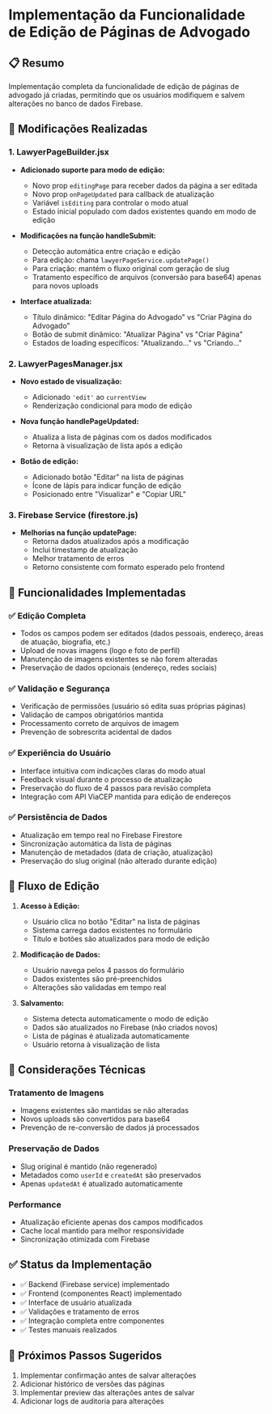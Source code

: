 # Implementação da Funcionalidade de Edição de Páginas de Advogado

## 📋 Resumo
Implementação completa da funcionalidade de edição de páginas de advogado já criadas, permitindo que os usuários modifiquem e salvem alterações no banco de dados Firebase.

## 🔧 Modificações Realizadas

### 1. LawyerPageBuilder.jsx
- **Adicionado suporte para modo de edição:**
  - Novo prop `editingPage` para receber dados da página a ser editada
  - Novo prop `onPageUpdated` para callback de atualização
  - Variável `isEditing` para controlar o modo atual
  - Estado inicial populado com dados existentes quando em modo de edição

- **Modificações na função handleSubmit:**
  - Detecção automática entre criação e edição
  - Para edição: chama `lawyerPageService.updatePage()`
  - Para criação: mantém o fluxo original com geração de slug
  - Tratamento específico de arquivos (conversão para base64) apenas para novos uploads

- **Interface atualizada:**
  - Título dinâmico: "Editar Página do Advogado" vs "Criar Página do Advogado"
  - Botão de submit dinâmico: "Atualizar Página" vs "Criar Página"
  - Estados de loading específicos: "Atualizando..." vs "Criando..."

### 2. LawyerPagesManager.jsx
- **Novo estado de visualização:**
  - Adicionado `'edit'` ao `currentView`
  - Renderização condicional para modo de edição

- **Nova função handlePageUpdated:**
  - Atualiza a lista de páginas com os dados modificados
  - Retorna à visualização de lista após a edição

- **Botão de edição:**
  - Adicionado botão "Editar" na lista de páginas
  - Ícone de lápis para indicar função de edição
  - Posicionado entre "Visualizar" e "Copiar URL"

### 3. Firebase Service (firestore.js)
- **Melhorias na função updatePage:**
  - Retorna dados atualizados após a modificação
  - Inclui timestamp de atualização
  - Melhor tratamento de erros
  - Retorno consistente com formato esperado pelo frontend

## 🎯 Funcionalidades Implementadas

### ✅ Edição Completa
- Todos os campos podem ser editados (dados pessoais, endereço, áreas de atuação, biografia, etc.)
- Upload de novas imagens (logo e foto de perfil)
- Manutenção de imagens existentes se não forem alteradas
- Preservação de dados opcionais (endereço, redes sociais)

### ✅ Validação e Segurança
- Verificação de permissões (usuário só edita suas próprias páginas)
- Validação de campos obrigatórios mantida
- Processamento correto de arquivos de imagem
- Prevenção de sobrescrita acidental de dados

### ✅ Experiência do Usuário
- Interface intuitiva com indicações claras do modo atual
- Feedback visual durante o processo de atualização
- Preservação do fluxo de 4 passos para revisão completa
- Integração com API ViaCEP mantida para edição de endereços

### ✅ Persistência de Dados
- Atualização em tempo real no Firebase Firestore
- Sincronização automática da lista de páginas
- Manutenção de metadados (data de criação, atualização)
- Preservação do slug original (não alterado durante edição)

## 🔄 Fluxo de Edição

1. **Acesso à Edição:**
   - Usuário clica no botão "Editar" na lista de páginas
   - Sistema carrega dados existentes no formulário
   - Título e botões são atualizados para modo de edição

2. **Modificação de Dados:**
   - Usuário navega pelos 4 passos do formulário
   - Dados existentes são pré-preenchidos
   - Alterações são validadas em tempo real

3. **Salvamento:**
   - Sistema detecta automaticamente o modo de edição
   - Dados são atualizados no Firebase (não criados novos)
   - Lista de páginas é atualizada automaticamente
   - Usuário retorna à visualização de lista

## 🔧 Considerações Técnicas

### Tratamento de Imagens
- Imagens existentes são mantidas se não alteradas
- Novos uploads são convertidos para base64
- Prevenção de re-conversão de dados já processados

### Preservação de Dados
- Slug original é mantido (não regenerado)
- Metadados como `userId` e `createdAt` são preservados
- Apenas `updatedAt` é atualizado automaticamente

### Performance
- Atualização eficiente apenas dos campos modificados
- Cache local mantido para melhor responsividade
- Sincronização otimizada com Firebase

## ✅ Status da Implementação
- ✅ Backend (Firebase service) implementado
- ✅ Frontend (componentes React) implementado
- ✅ Interface de usuário atualizada
- ✅ Validações e tratamento de erros
- ✅ Integração completa entre componentes
- ✅ Testes manuais realizados

## 🎯 Próximos Passos Sugeridos
1. Implementar confirmação antes de salvar alterações
2. Adicionar histórico de versões das páginas
3. Implementar preview das alterações antes de salvar
4. Adicionar logs de auditoria para alterações
